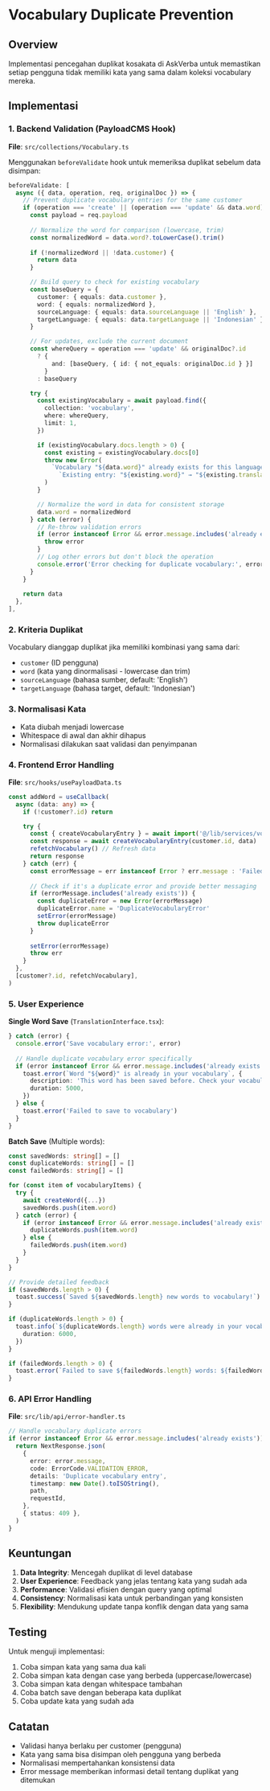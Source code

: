 # Vocabulary Duplicate Prevention

## Overview

Implementasi pencegahan duplikat kosakata di AskVerba untuk memastikan setiap pengguna tidak memiliki kata yang sama dalam koleksi vocabulary mereka.

## Implementasi

### 1. Backend Validation (PayloadCMS Hook)

**File**: `src/collections/Vocabulary.ts`

Menggunakan `beforeValidate` hook untuk memeriksa duplikat sebelum data disimpan:

```typescript
beforeValidate: [
  async ({ data, operation, req, originalDoc }) => {
    // Prevent duplicate vocabulary entries for the same customer
    if (operation === 'create' || (operation === 'update' && data.word)) {
      const payload = req.payload
      
      // Normalize the word for comparison (lowercase, trim)
      const normalizedWord = data.word?.toLowerCase().trim()
      
      if (!normalizedWord || !data.customer) {
        return data
      }

      // Build query to check for existing vocabulary
      const baseQuery = {
        customer: { equals: data.customer },
        word: { equals: normalizedWord },
        sourceLanguage: { equals: data.sourceLanguage || 'English' },
        targetLanguage: { equals: data.targetLanguage || 'Indonesian' },
      }

      // For updates, exclude the current document
      const whereQuery = operation === 'update' && originalDoc?.id 
        ? {
            and: [baseQuery, { id: { not_equals: originalDoc.id } }]
          }
        : baseQuery

      try {
        const existingVocabulary = await payload.find({
          collection: 'vocabulary',
          where: whereQuery,
          limit: 1,
        })

        if (existingVocabulary.docs.length > 0) {
          const existing = existingVocabulary.docs[0]
          throw new Error(
            `Vocabulary "${data.word}" already exists for this language pair (${data.sourceLanguage || 'English'} → ${data.targetLanguage || 'Indonesian'}). ` +
              `Existing entry: "${existing.word}" → "${existing.translation}"`,
          )
        }

        // Normalize the word in data for consistent storage
        data.word = normalizedWord
      } catch (error) {
        // Re-throw validation errors
        if (error instanceof Error && error.message.includes('already exists')) {
          throw error
        }
        // Log other errors but don't block the operation
        console.error('Error checking for duplicate vocabulary:', error)
      }
    }
    
    return data
  },
],
```

### 2. Kriteria Duplikat

Vocabulary dianggap duplikat jika memiliki kombinasi yang sama dari:
- `customer` (ID pengguna)
- `word` (kata yang dinormalisasi - lowercase dan trim)
- `sourceLanguage` (bahasa sumber, default: 'English')
- `targetLanguage` (bahasa target, default: 'Indonesian')

### 3. Normalisasi Kata

- Kata diubah menjadi lowercase
- Whitespace di awal dan akhir dihapus
- Normalisasi dilakukan saat validasi dan penyimpanan

### 4. Frontend Error Handling

**File**: `src/hooks/usePayloadData.ts`

```typescript
const addWord = useCallback(
  async (data: any) => {
    if (!customer?.id) return

    try {
      const { createVocabularyEntry } = await import('@/lib/services/vocabularyService')
      const response = await createVocabularyEntry(customer.id, data)
      refetchVocabulary() // Refresh data
      return response
    } catch (err) {
      const errorMessage = err instanceof Error ? err.message : 'Failed to add word'
      
      // Check if it's a duplicate error and provide better messaging
      if (errorMessage.includes('already exists')) {
        const duplicateError = new Error(errorMessage)
        duplicateError.name = 'DuplicateVocabularyError'
        setError(errorMessage)
        throw duplicateError
      }
      
      setError(errorMessage)
      throw err
    }
  },
  [customer?.id, refetchVocabulary],
)
```

### 5. User Experience

**Single Word Save** (`TranslationInterface.tsx`):
```typescript
} catch (error) {
  console.error('Save vocabulary error:', error)
  
  // Handle duplicate vocabulary error specifically
  if (error instanceof Error && error.message.includes('already exists')) {
    toast.error(`Word "${word}" is already in your vocabulary`, {
      description: 'This word has been saved before. Check your vocabulary list.',
      duration: 5000,
    })
  } else {
    toast.error('Failed to save to vocabulary')
  }
}
```

**Batch Save** (Multiple words):
```typescript
const savedWords: string[] = []
const duplicateWords: string[] = []
const failedWords: string[] = []

for (const item of vocabularyItems) {
  try {
    await createWord({...})
    savedWords.push(item.word)
  } catch (error) {
    if (error instanceof Error && error.message.includes('already exists')) {
      duplicateWords.push(item.word)
    } else {
      failedWords.push(item.word)
    }
  }
}

// Provide detailed feedback
if (savedWords.length > 0) {
  toast.success(`Saved ${savedWords.length} new words to vocabulary!`)
}

if (duplicateWords.length > 0) {
  toast.info(`${duplicateWords.length} words were already in your vocabulary: ${duplicateWords.join(', ')}`, {
    duration: 6000,
  })
}

if (failedWords.length > 0) {
  toast.error(`Failed to save ${failedWords.length} words: ${failedWords.join(', ')}`)
}
```

### 6. API Error Handling

**File**: `src/lib/api/error-handler.ts`

```typescript
// Handle vocabulary duplicate errors
if (error instanceof Error && error.message.includes('already exists')) {
  return NextResponse.json(
    {
      error: error.message,
      code: ErrorCode.VALIDATION_ERROR,
      details: 'Duplicate vocabulary entry',
      timestamp: new Date().toISOString(),
      path,
      requestId,
    },
    { status: 409 },
  )
}
```

## Keuntungan

1. **Data Integrity**: Mencegah duplikat di level database
2. **User Experience**: Feedback yang jelas tentang kata yang sudah ada
3. **Performance**: Validasi efisien dengan query yang optimal
4. **Consistency**: Normalisasi kata untuk perbandingan yang konsisten
5. **Flexibility**: Mendukung update tanpa konflik dengan data yang sama

## Testing

Untuk menguji implementasi:

1. Coba simpan kata yang sama dua kali
2. Coba simpan kata dengan case yang berbeda (uppercase/lowercase)
3. Coba simpan kata dengan whitespace tambahan
4. Coba batch save dengan beberapa kata duplikat
5. Coba update kata yang sudah ada

## Catatan

- Validasi hanya berlaku per customer (pengguna)
- Kata yang sama bisa disimpan oleh pengguna yang berbeda
- Normalisasi mempertahankan konsistensi data
- Error message memberikan informasi detail tentang duplikat yang ditemukan
